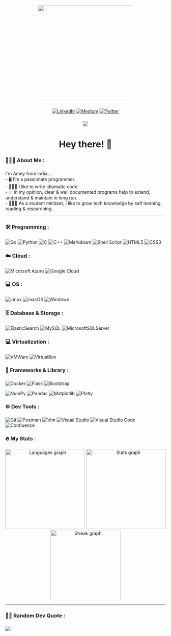 
<div align="center">
  <img height="300" src="https://camo.githubusercontent.com/40165a147c3dcea0fa1db780bb533fc5f98546ccfb9d5d05ddb2f429277f5348/68747470733a2f2f616e616c7974696373696e6469616d61672e636f6d2f77702d636f6e74656e742f75706c6f6164732f323031382f31322f646576656c6f7065722d6472696262626c652e676966" />
</div>

###

<div align="center">

  [![LinkedIn](https://img.shields.io/badge/LinkedIn-002FFF?style=for-the-badge&logo=linkedin&logoColor=white)](https://linkedin.com/in/apchavan)
  [![Medium](https://img.shields.io/badge/Medium-12100E?style=for-the-badge&logo=medium&logoColor=white)](https://apchavan.medium.com)
  [![Twitter](https://img.shields.io/badge/Twitter-00AFFF?style=for-the-badge&logo=Twitter&logoColor=white)](https://twitter.com/apchavan) 

</div>

###

<div align="center">

  <img src="https://profile-counter.glitch.me/apchavan/count.svg?" />

</div>

###

<h1 align="center">Hey there! 👋</h1>

###

<h3 align="left">👨🏻‍💻 About Me :</h3>

###

<p align="left">I'm Amey from India...
  <br>- 🖥️ I'm a passionate programmer.
  <br>- 👨🏻‍💻 I like to write idiomatic code.
  <br>- ✅ In my opinion, clear & well documented programs help to extend, understand & maintain in long run.
  <br>- 👨🏻‍🎓 As a student mindset, I like to grow tech knowledge by self learning, reading & researching.

</p>

<hr />

###

<h3 align="left">🛠 Programming :</h3>

###

<div align="left">

  ![Go](https://img.shields.io/badge/Go-00BFFF?style=for-the-badge&logo=go&logoColor=white)
  ![Python](https://img.shields.io/badge/Python-FFD43B?style=for-the-badge&logo=python&logoColor=blue)
  ![C](https://img.shields.io/badge/C-00A8FF?style=for-the-badge&logo=c&logoColor=white)
  ![C++](https://img.shields.io/badge/C++-FF0000?style=for-the-badge&logo=c%2B%2B&logoColor=white)
  ![Markdown](https://img.shields.io/badge/Markdown-000000?style=for-the-badge&logo=markdown&logoColor=white)
  ![Shell Script](https://img.shields.io/badge/Shell_script-000000?style=for-the-badge&logo=gnu-bash&logoColor=white)
  ![HTML5](https://img.shields.io/badge/html5-FF8500?style=for-the-badge&logo=html5&logoColor=white)
  ![CSS3](https://img.shields.io/badge/css3-2050FF?style=for-the-badge&logo=css3&logoColor=white)

</div>

###

<h3 align="left">☁️ Cloud :</h3>

###

<div align="left">

  ![Microsoft Azure](https://img.shields.io/badge/Azure-2050FF?style=for-the-badge&logo=microsoftazure&logoColor=white)
  ![Google Cloud](https://img.shields.io/badge/Google%20Cloud-FF5500?style=for-the-badge&logo=google-cloud&logoColor=white)

</div>

###

<h3 align="left">💻 OS :</h3>

###

<div align="left">

  ![Linux](https://img.shields.io/badge/Linux-FCC624?style=for-the-badge&logo=linux&logoColor=black)
  ![macOS](https://img.shields.io/badge/mac%20OS-000000?style=for-the-badge&logo=macos&logoColor=F0F0F0)
  ![Windows](https://img.shields.io/badge/Windows-0078D6?style=for-the-badge&logo=windows&logoColor=white)

</div>

###

<h3 align="left">🗄️ Database & Storage :</h3>

###

<div align="left">

  ![ElasticSearch](https://img.shields.io/badge/-ElasticSearch-005571?style=for-the-badge&logo=elasticsearch)
  ![MySQL](https://img.shields.io/badge/MySQL-FF6C37?style=for-the-badge&logo=mysql&logoColor=white)
  ![MicrosoftSQLServer](https://img.shields.io/badge/Microsoft%20SQL%20Sever-0040FF?style=for-the-badge&logo=microsoft%20sql%20server&logoColor=white)

</div>

###

<h3 align="left">💻 Virtualization :</h3>

###

<div align="left">

  ![VMWare](https://img.shields.io/badge/VMware-231f20?style=for-the-badge&logo=VMware&logoColor=white)
  ![VirtualBox](https://img.shields.io/badge/VirtualBox-21416b?style=for-the-badge&logo=VirtualBox&logoColor=white)

</div>

###

<h3 align="left">🚀 Frameworks & Library :</h3>

###

<div align="left">

  ![Docker](https://img.shields.io/badge/docker-00C0FF?style=for-the-badge&logo=docker&logoColor=white)
  ![Flask](https://img.shields.io/badge/Flask-000000?style=for-the-badge&logo=flask&logoColor=white)
  ![Bootstrap](https://img.shields.io/badge/Bootstrap-BF00FF?style=for-the-badge&logo=bootstrap&logoColor=white)
  
  ![NumPy](https://img.shields.io/badge/NumPy-2080FF?style=for-the-badge&logo=numpy&logoColor=white)
  ![Pandas](https://img.shields.io/badge/Pandas-8040FF?style=for-the-badge&logo=pandas&logoColor=white)
  ![Matplotlib](https://img.shields.io/badge/Matplotlib-2080FF?style=for-the-badge&logo=Matplotlib&logoColor=white)
  ![Plotly](https://img.shields.io/badge/Plotly-F74F75?style=for-the-badge&logo=plotly&logoColor=white)

</div>

###

<h3 align="left">⚙️ Dev Tools :</h3>

###

<div>

  ![Git](https://img.shields.io/badge/Git-FF5500?style=for-the-badge&logo=git&logoColor=white)
  ![Postman](https://img.shields.io/badge/Postman-FF6C37?style=for-the-badge&logo=postman&logoColor=white)
  ![Vim](https://img.shields.io/badge/VIM-008F00?&style=for-the-badge&logo=vim&logoColor=white)
  ![Visual Studio](https://img.shields.io/badge/Visual%20Studio-8F00FF?style=for-the-badge&logo=visual-studio&logoColor=white)
  ![Visual Studio Code](https://img.shields.io/badge/Visual%20Studio%20Code-0080FF?style=for-the-badge&logo=visual-studio-code&logoColor=white)
  ![Confluence](https://img.shields.io/badge/Confluence-000FFF?style=for-the-badge&logo=confluence&logoColor=white)

</div>

###

<h3 align="left">🔥 My Stats :</h3>

###

<div align="center">

  <img src="https://github-readme-stats.vercel.app/api/top-langs?username=apchavan&locale=en&hide_title=true&layout=compact&card_width=320&langs_count=15&theme=monokai&hide_border=true&order=2&custom_title=Programming" height="250" alt="Languages graph" />
  <img src="https://github-readme-stats.vercel.app/api?username=apchavan&hide_title=true&hide_rank=true&show_icons=true&include_all_commits=true&count_private=true&disable_animations=false&theme=monokai&locale=en&hide_border=true&order=1" height="250" alt="Stats graph" />
  <img src="https://streak-stats.demolab.com?user=apchavan&locale=en&mode=weekly&theme=monokai&hide_border=true&border_radius=5&order=3" height="220" alt="Streak graph" />

</div>

<hr />

###

<h3 align="left">✍🏻 Random Dev Quote :</h3>

###

![](https://quotes-github-readme.vercel.app/api?type=vetical&theme=monokai)

###

<!--
<h3 align="left">🏆 GitHub Trophies :</h3>

![](https://github-profile-trophy.vercel.app/?username=apchavan&theme=monokai&no-frame=true&no-bg=false&margin-w=4)

###

<h3 align="left">🐦 Latest Tweet :</h3>

[![](https://gtce.itsvg.in/api?username=apchavan&theme=monokai)](https://github.com/VishwaGauravIn/github-twitter-card-embed)

###
-->
